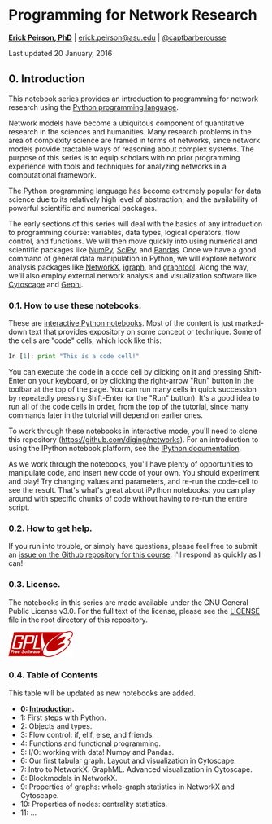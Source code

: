 # Programming for Network Research
**[Erick Peirson, PhD](https://asu.academia.edu/ErickPeirson)** | erick.peirson@asu.edu | [@captbarberousse](https://twitter.com/captbarberousse)

Last updated 20 January, 2016

## 0. Introduction

This notebook series provides an introduction to programming for network research using the [Python programming language](https://www.python.org/).

Network models have become a ubiquitous component of quantitative research in the sciences and humanities. Many research problems in the area of complexity science are framed in terms of networks, since network models provide tractable ways of reasoning about complex systems. The purpose of this series is to equip scholars with no prior programming experience with tools and techniques for analyzing networks in a computational framework.

The Python programming language has become extremely popular for data science due to its relatively high level of abstraction, and the availability of powerful scientific and numerical packages.

The early sections of this series will deal with the basics of any introduction to programming course: variables, data types, logical operators, flow control, and functions. We will then move quickly into using numerical and scientific packages like [NumPy](http://www.numpy.org/), [SciPy](http://www.scipy.org/), and [Pandas](http://pandas.pydata.org/). Once we have a good command of general data manipulation in Python, we will explore network analysis packages like [NetworkX](networkx.github.io), [igraph](http://igraph.org/redirect.html), and [graphtool](https://graph-tool.skewed.de/). Along the way, we'll also employ external network analysis and visualization software like [Cytoscape](http://cytoscape.org/) and [Gephi](https://gephi.org/).

### 0.1. How to use these notebooks.

These are [interactive Python notebooks](http://ipython.org/). Most of the content is just marked-down text that provides expository on some concept or technique. Some of the cells are "code" cells, which look like this:

```python
In [1]: print "This is a code cell!"
```

You can execute the code in a code cell by clicking on it and pressing Shift-Enter on your keyboard, or by clicking the right-arrow "Run" button in the toolbar at the top of the page. You can run many cells in quick succession by repeatedly pressing Shift-Enter (or the "Run" button). It's a good idea to run all of the code cells in order, from the top of the tutorial, since many commands later in the tutorial will depend on earlier ones.

To work through these notebooks in interactive mode, you'll need to clone this repository (https://github.com/diging/networks). For an introduction to using the IPython notebook platform, see the [IPython documentation](https://ipython.org/ipython-doc/3/notebook/index.html).

As we work through the notebooks, you'll have plenty of opportunities to manipulate code, and insert new code of your own. You should experiment and play! Try changing values and parameters, and re-run the code-cell to see the result. That's what's great about iPython notebooks: you can play around with specific chunks of code without having to re-run the entire script.

### 0.2. How to get help.

If you run into trouble, or simply have questions, please feel free to submit an [issue on the Github repository for this course](https://github.com/diging/networks/issues). I'll respond as quickly as I can!

### 0.3. License.

The notebooks in this series are made available under the GNU General Public License v3.0. For the full text of the license, please see the [LICENSE](https://github.com/diging/networks/blob/master/LICENSE) file in the root directory of this repository.

![](assets/images/gpl.png)

### 0.4. Table of Contents

This table will be updated as new notebooks are added.

* **0: [Introduction](0.%20Introduction.ipynb).**
* 1: First steps with Python.
* 2: Objects and types.
* 3: Flow control: if, elif, else, and friends.
* 4: Functions and functional programming.
* 5: I/O: working with data! Numpy and Pandas.
* 6: Our first tabular graph. Layout and visualization in Cytoscape.
* 7: Intro to NetworkX. GraphML. Advanced visualization in Cytoscape.
* 8: Blockmodels in NetworkX.
* 9: Properties of graphs: whole-graph statistics in NetworkX and Cytoscape.
* 10: Properties of nodes: centrality statistics.
* 11: ...
